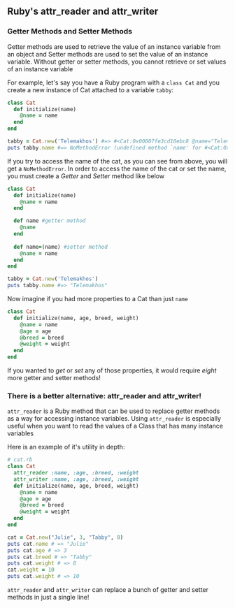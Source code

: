 ## Ruby's attr_reader and attr_writer

### Getter Methods and Setter Methods
Getter methods are used to retrieve the value of an instance variable from an object and Setter methods are used to set the value of an instance variable. Without getter or setter methods, you cannot retrieve or set values of an instance variable

For example, let's say you have a Ruby program with a `class Cat` and you create a new instance of Cat attached to a variable `tabby`:
```Ruby
class Cat
  def initialize(name)
    @name = name
  end
end

tabby = Cat.new('Telemakhos') #=> #<Cat:0x00007fe3cd10ebc8 @name="Telemakhos">
puts tabby.name #=> NoMethodError (undefined method `name' for #<Cat:0x00007fe3cd10ebc8 @name="Telemakhos">)
```
If you try to access the name of the cat, as you can see from above, you will get a `NoMethodError`. In order to access the name of the cat or set the name, you must create a *Getter* and *Setter* method like below

```Ruby
class Cat
  def initialize(name)
    @name = name
  end

  def name #getter method
    @name
  end
  
  def name=(name) #setter method
    @name = name
  end
end

tabby = Cat.new('Telemakhos')
puts tabby.name #=> "Telemakhos"
```

Now imagine if you had more properties to a Cat than just `name`
```Ruby
class Cat
  def initialize(name, age, breed, weight)
    @name = name
    @age = age
    @breed = breed
    @weight = weight
  end
end
```
If you wanted to *get* or *set* any of those properties, it would require *eight* more getter and setter methods!

### There is a better alternative: **attr_reader** and **attr_writer**!

`attr_reader` is a Ruby method that can be used to replace getter methods as a way for accessing instance variables. Using `attr_reader` is especially useful when you want to read the values of a Class that has many instance variables

Here is an example of it's utility in depth:


```Ruby
# cat.rb
class Cat
  attr_reader :name, :age, :breed, :weight
  attr_writer :name, :age, :breed, :weight
  def initialize(name, age, breed, weight)
    @name = name
    @age = age
    @breed = breed
    @weight = weight
  end
end

cat = Cat.new("Julie", 3, "Tabby", 8)
puts cat.name # => "Julie"
puts cat.age # => 3
puts cat.breed # => "Tabby"
puts cat.weight # => 8
cat.weight = 10
puts cat.weight # => 10

```
`attr_reader` and `attr_writer` can replace a bunch of getter and setter methods in just a single line!
